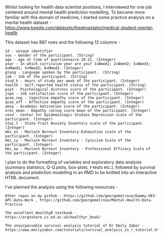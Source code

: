 Whilst looking for health data scientist positions, I interviewed for one job centered around mental health prediction modelling. To become more familiar with this domain of medicine, I started some practice analysis on a mental health dataset -
https://www.kaggle.com/datasets/thedevastator/medical-student-mental-health

This dataset has 887 rows and the following 12 columns - 

    id - unique identifier
    sex - Gender of the participant. (String)
    age - age at time of questionnaire 20-21. (Integer)
    year - In which curriculum year are you? 1=Bmed1; 2=Bmed2; 3=Bmed3; 4=Mmed1; 5=Mmed2; 6=Mmed3. (Integer)
    glang - Language spoken by the participant.  (String)
    job - Job of the participant. (String)
    stud_h - Hours of study per week of the participant. (Integer)
    health - Self-reported health status of the participant. (String)
    psyt - Psychological distress score of the participant. (Integer)
    jspe - Job satisfaction score of the participant. (Integer)
    qcae_cog - Cognitive empathy score of the participant. (Integer)    
    qcae_aff - Affective empathy score of the participant. (Integer)
    amsp - Academic motivation score of the participant. (Integer)
    erec_mean - Empathy rating score mean of the participant. (Integer)
    cesd - Center for Epidemiologic Studies Depression scale of the participant. (Integer)
    stai_t - State-Trait Anxiety Inventory scale of the participant. (Integer)
    mbi_ex - Maslach Burnout Inventory-Exhaustion scale of the participant. (Integer)
    mbi_cy - Maslach Burnout Inventory - Cynicism Scale of the participant. (Integer)
    mbi_ea - Maslach Burnout Inventory - Professional Efficacy Scale of the participant. (Integer)

I plan to do the formatting of variables and exploratory data analysis (summary statistics, Q-Q plots, box-plots, t-tests etc.), followed by survival analysis and prediction modelling in an RMD to be knitted into an interactive HTML document.

I've planned the analysis using the following resources - 

    Other repos on my github - https://github.com/georgemelrose/Dummy-HES-APC-Data-Work , https://github.com/georgemelrose/Mental-Health-Data-Practice

    The excellent HealthyR textbook - https://argoshare.is.ed.ac.uk/healthyr_book/

    The unsurpassable survival analysis tutorial of Dr Emily Zabor - https://www.emilyzabor.com/tutorials/survival_analysis_in_r_tutorial.html
